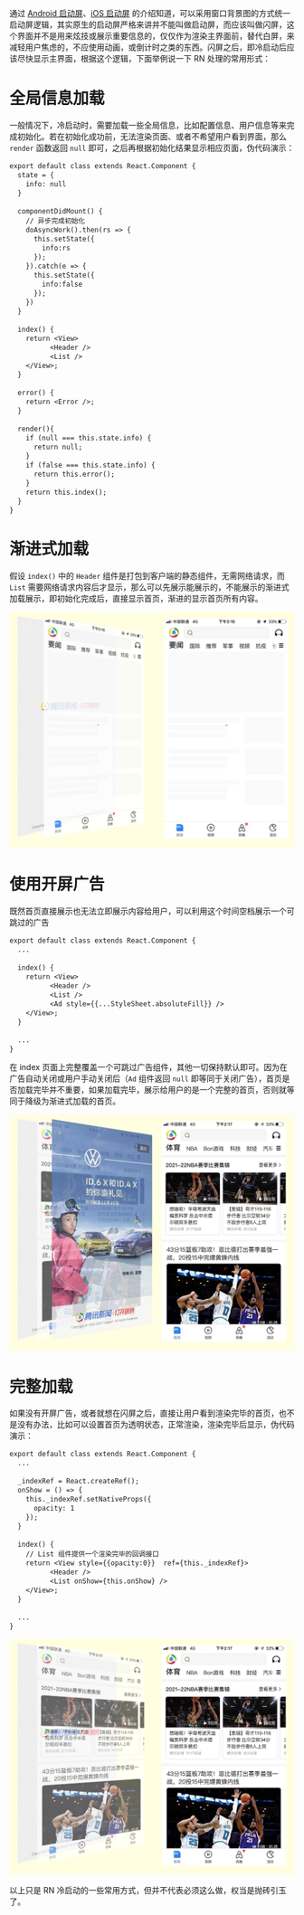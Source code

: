 通过 [Android 启动屏](android.md)、[iOS 启动屏](ios.md) 的介绍知道，可以采用窗口背景图的方式统一启动屏逻辑，其实原生的启动屏严格来讲并不能叫做启动屏，而应该叫做闪屏，这个界面并不是用来炫技或展示重要信息的，仅仅作为渲染主界面前，替代白屏，来减轻用户焦虑的，不应使用动画，或倒计时之类的东西。闪屏之后，即冷启动后应该尽快显示主界面，根据这个逻辑，下面举例说一下 RN 处理的常用形式：

# 全局信息加载

一般情况下，冷启动时，需要加载一些全局信息，比如配置信息、用户信息等来完成初始化。若在初始化成功前，无法渲染页面、或者不希望用户看到界面，那么 `render` 函数返回 `null` 即可，之后再根据初始化结果显示相应页面，伪代码演示：

```
export default class extends React.Component {
  state = {
    info: null
  }
  
  componentDidMount() {
    // 异步完成初始化
    doAsyncWork().then(rs => {
      this.setState({
        info:rs
      });
    }).catch(e => {
      this.setState({
        info:false
      });
    })
  }

  index() {
    return <View>
          <Header />
          <List />
    </View>;
  }

  error() {
    return <Error />;
  }

  render(){
    if (null === this.state.info) {
      return null;
    }
    if (false === this.state.info) {
      return this.error();
    }
    return this.index();
  }
}
```


# 渐进式加载

假设 `index()` 中的 `Header` 组件是打包到客户端的静态组件，无需网络请求，而 `List` 需要网络请求内容后才显示，那么可以先展示能展示的，不能展示的渐进式加载展示，即初始化完成后，直接显示首页，渐进的显示首页所有内容。

![渐进式加载](imgs/react_1.png)

# 使用开屏广告

既然首页直接展示也无法立即展示内容给用户，可以利用这个时间空档展示一个可跳过的广告

```
export default class extends React.Component {
  ...

  index() {
    return <View>
          <Header />
          <List />
          <Ad style={{...StyleSheet.absoluteFill}} />
    </View>;
  }

  ...
}
```
在 index 页面上完整覆盖一个可跳过广告组件，其他一切保持默认即可。因为在广告自动关闭或用户手动关闭后（`Ad` 组件返回 `null` 即等同于关闭广告），首页是否加载完毕并不重要，如果加载完毕，展示给用户的是一个完整的首页，否则就等同于降级为渐进式加载的首页。

![使用开屏广告](imgs/react_2.png)


# 完整加载

如果没有开屏广告，或者就想在闪屏之后，直接让用户看到渲染完毕的首页，也不是没有办法，比如可以设置首页为透明状态，正常渲染，渲染完毕后显示，伪代码演示：

```
export default class extends React.Component {
  ...
  
  _indexRef = React.createRef();
  onShow = () => {
    this._indexRef.setNativeProps({
      opacity: 1
    });
  }

  index() {
    // List 组件提供一个渲染完毕的回调接口
    return <View style={{opacity:0}}  ref={this._indexRef}>
          <Header />
          <List onShow={this.onShow} />
    </View>;
  }

  ...
}
```

![完整加载](imgs/react_3.png)


以上只是 RN 冷启动的一些常用方式，但并不代表必须这么做，权当是抛砖引玉了。